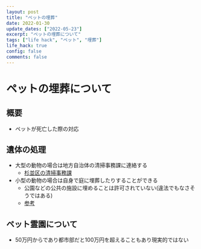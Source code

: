 ```yaml
---
layout: post
title: "ペットの埋葬"
date: 2022-01-30
update_dates: ["2022-05-23"]
excerpt: "ペットの埋葬について"
tags: ["life hack", "ペット", "埋葬"]
life_hack: true
config: false
comments: false
---
```


# ペットの埋葬について

## 概要
 - ペットが死亡した際の対応

## 遺体の処理
 - 大型の動物の場合は地方自治体の清掃事務課に連絡する
   - [杉並区の清掃事務課](https://www.city.suginami.tokyo.jp/guide/gomi/seisou/1004896.html)
 - 小型の動物の場合は自身で庭に埋葬したりすることができる
   - 公園などの公共の施設に埋めることは許可されていない(違法でもなさそうではある)
   - [参考](https://detail.chiebukuro.yahoo.co.jp/qa/question_detail/q10165799785?__ysp=5Z%2BL6JGs44CA5YWs5ZyS)

## ペット霊園について
 - 50万円からであり都市部だと100万円を超えることもあり現実的ではない
 

